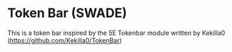 # Token Bar (SWADE)

This is a token bar inspired by the 5E Tokenbar module written by Kekilla0 (https://github.com/Kekilla0/TokenBar)